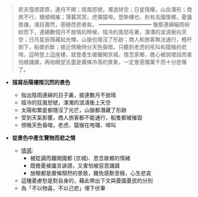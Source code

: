 > 若夫霪雨霏霏，連月不開；陰風怒號，濁浪排空；日星隱耀，山岳潛形；商旅不行，檣傾楫摧；薄暮冥冥，虎嘯猿啼。登斯樓也，則有去國懷鄉，憂讒畏譏，滿目蕭然，感極而悲者矣。
> ━━━━━━━━━━
> 像那連綿細雨紛紛而下，連續數個月不放晴的時候，陰冷的風怒吼著，渾濁的波浪衝向天空；日月星辰隱藏起光輝，山嶽也隱沒了形跡；商人和旅客無法通行，桅杆倒下，船槳折斷；接近傍晚時分天色昏暗，只聽到老虎的吼叫和猿猴的悲啼。這時登上這座樓，就會產生被離開京城，懷念家鄉，擔心被說壞話而害怕被譏諷，再抬眼望去盡是蕭條冷落的景象，一定會感慨萬千而十分悲傷了。

- **描寫岳陽樓陰沉然的景色**
	- 指出陰雨連綿的日子裏，接連數月不放晴
	- 陰冷的狂風怒號，渾濁的浪濤衝上天空
	- 太陽和繁星都隱沒了光芒，山嶽都潛藏了形跡
	- 受到天氣影響，商人旅客都不能通行，船隻都被摧毀
	- 傍晚天色昏暗，老虎、猿猴在咆嘯、啼叫

- **從景色中產生覽物而悲之情**
	- <u>情感</u>:
		- 被貶謫而離開國都 (京城)、思念故鄉的情緒
		- 既擔憂被讒言誹謗，又害怕被惡意譏諷
		- 放眼都是蕭條頹然的景致，難免感歎至極，心生悲哀
	- 這種憂慮愁是對自身的，藉此帶出下文與憂國憂民的分別
	- 為「不以物喜，不以己悲」埋下伏筆
